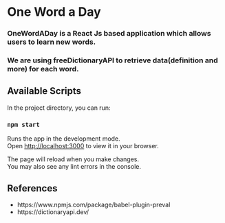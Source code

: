 # One Word a Day

### OneWordADay is a React Js based application which allows users to learn new words.
### We are using freeDictionaryAPI to retrieve data(definition and more) for each word.


## Available Scripts

In the project directory, you can run:

### `npm start`

Runs the app in the development mode.\
Open [http://localhost:3000](http://localhost:3000) to view it in your browser.

The page will reload when you make changes.\
You may also see any lint errors in the console.

## References 
<ul>
  <li>https://www.npmjs.com/package/babel-plugin-preval</li>
  <li>https://dictionaryapi.dev/</li>
 </ul>
